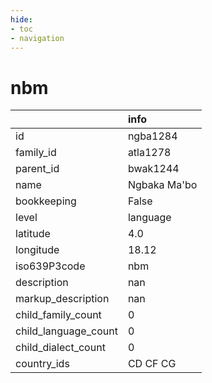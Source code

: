 ```yaml
---
hide:
- toc
- navigation
---
```

# nbm
|                      | info         |
|:---------------------|:-------------|
| id                   | ngba1284     |
| family_id            | atla1278     |
| parent_id            | bwak1244     |
| name                 | Ngbaka Ma'bo |
| bookkeeping          | False        |
| level                | language     |
| latitude             | 4.0          |
| longitude            | 18.12        |
| iso639P3code         | nbm          |
| description          | nan          |
| markup_description   | nan          |
| child_family_count   | 0            |
| child_language_count | 0            |
| child_dialect_count  | 0            |
| country_ids          | CD CF CG     |